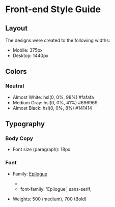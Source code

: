 # Front-end Style Guide

## Layout

The designs were created to the following widths:

- Mobile: 375px
- Desktop: 1440px

## Colors

### Neutral

- Almost White: hsl(0, 0%, 98%)
	#fafafa
- Medium Gray: hsl(0, 0%, 41%)
	#696969
- Almost Black: hsl(0, 0%, 8%)
	#141414

## Typography

### Body Copy

- Font size (paragraph): 18px

### Font

- Family: [Epilogue](https://fonts.google.com/specimen/Epilogue)
	* <link href="https://fonts.googleapis.com/css2?family=Epilogue:wght@500;700&display=swap" rel="stylesheet">
	* font-family: 'Epilogue', sans-serif;

- Weights: 500 (medium), 700 (Bold)
